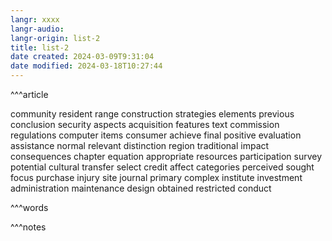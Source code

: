 ```yaml
---
langr: xxxx
langr-audio: 
langr-origin: list-2
title: list-2
date created: 2024-03-09T9:31:04
date modified: 2024-03-18T10:27:44
---
```


^^^article

community
 resident
 range
 construction
 strategies
 elements
 previous
 conclusion
 security
 aspects
 acquisition
 features
 text
 commission
 regulations
 computer
 items
 consumer
 achieve
 final
 positive
 evaluation
 assistance
 normal
 relevant
 distinction
 region
 traditional
 impact
 consequences
 chapter
 equation
 appropriate
 resources
 participation
 survey
 potential
 cultural
 transfer
 select
 credit
 affect
 categories
 perceived
 sought
 focus
 purchase
 injury
 site
 journal
 primary
 complex
 institute
 investment
 administration
 maintenance
 design
 obtained
 restricted
 conduct

^^^words

^^^notes
